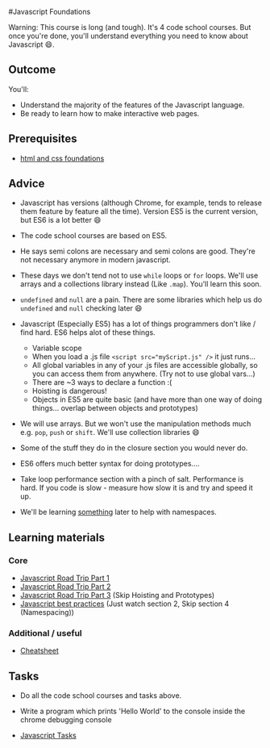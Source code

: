 #Javascript Foundations

Warning: This course is long (and tough). It's 4 code school courses. But once you're done, you'll understand everything you need to know about Javascript :smile:.

## Outcome

You'll:

* Understand the majority of the features of the Javascript language.
* Be ready to learn how to make interactive web pages.

## Prerequisites

* [html and css foundations](html-and-css-foundations.md)

## Advice

* Javascript has versions (although Chrome, for example, tends to release them feature by feature all the time). Version ES5 is the current version, but ES6 is a lot better :smile:
* The code school courses are based on ES5.
* He says semi colons are necessary and semi colons are good. They're not necessary anymore in modern javascript.
* These days we don't tend not to use `while` loops or `for` loops. We'll use arrays and a collections library instead (Like `.map`). You'll learn this soon.
* `undefined` and `null` are a pain. There are some libraries which help us do `undefined` and `null` checking later :smile:

* Javascript (Especially ES5) has a lot of things programmers don't like / find hard. ES6 helps alot of these things.
  * Variable scope
  * When you load a .js file `<script src="myScript.js" />` it just runs...
  * All global variables in any of your .js files are accessible globally, so you can access them from anywhere. (Try not to use global vars...)
  * There are ~3 ways to declare a function :(
  * Hoisting is dangerous!
  * Objects in ES5 are quite basic (and have more than one way of doing things... overlap between objects and prototypes)

* We will use arrays. But we won't use the manipulation methods much e.g. `pop`, `push` or `shift`. We'll use collection libraries :smile:
* Some of the stuff they do in the closure section you would never do.
* ES6 offers much better syntax for doing prototypes....
* Take loop performance section with a pinch of salt. Performance is hard. If you code is slow - measure how slow it is and try and speed it up.
* We'll be learning [something](http://browserify.org/) later to help with namespaces.

## Learning materials

### Core

* [Javascript Road Trip Part 1](https://www.codeschool.com/courses/javascript-road-trip-part-1)
* [Javascript Road Trip Part 2](https://www.codeschool.com/courses/javascript-road-trip-part-2)
* [Javascript Road Trip Part 3](https://www.codeschool.com/courses/javascript-road-trip-part-3) (Skip Hoisting and Prototypes)
* [Javascript best practices](https://www.codeschool.com/courses/javascript-best-practices) (Just watch section 2, Skip section 4 (Namespacing))

### Additional / useful

* [Cheatsheet](http://marijnhaverbeke.nl/js-cheatsheet.html)

## Tasks

* Do all the code school courses and tasks above.

* Write a program which prints 'Hello World' to the console inside the chrome debugging console

* [Javascript Tasks](../../tasks/javascript-tasks.md)
